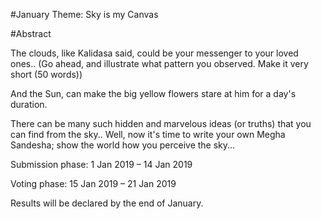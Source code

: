 #January Theme: Sky is my Canvas

#Abstract

The clouds, like Kalidasa said, could be your messenger to your loved ones.. (Go ahead, and illustrate what pattern you observed. Make it very short (50 words))

And the Sun, can make the big yellow flowers stare at him for a day's duration.

There can be many such hidden and marvelous ideas (or truths) that you can find from the sky..
Well, now it's time to write your own Megha Sandesha; show the world how you perceive the sky...

Submission phase: 1 Jan 2019 – 14 Jan 2019

Voting phase: 15 Jan 2019 – 21 Jan 2019

Results will be declared by the end of January.

